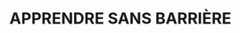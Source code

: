 ---
title: APPRENDRE SANS BARRIÈRE
description: Bienvenue à SOLICODE quel que soit votre niveau d’étude. Nous valorisons la passion pour la technologie et l’envie d'apprentissage
icon: icon-infinity
---